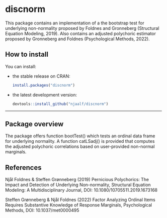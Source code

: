 discnorm
==========

This package contains an implementation of a the bootstrap test for underlying non-normality proposed by Foldnes and Gronneberg (Structural Equation Modeling, 2019). Also contains an adjusted polychoric estimator proposed by Gronneberg and Foldnes (Psychological Methods, 2022).


How to install
--------------


You can install:

-   the stable release on CRAN:

    ``` r
    install.packages("discnorm")
    ```

-   the latest development version:

    ``` r
    devtools::install_github("njaalf/discnorm")
    ```

------------------------------------------------------------------------

Package overview
----------------


The package offers function bootTest() which tests an ordinal data frame for underlying normality.
A function catLSadj() is provided that computes the adjusted polychoric correlations based on user-provided non-normal marginals.

References
----------
Njål Foldnes & Steffen Grønneberg (2019) Pernicious Polychorics: The Impact and Detection of Underlying Non-normality, Structural Equation Modeling: A Multidisciplinary Journal, DOI: 10.1080/10705511.2019.1673168

Steffen Grønneberg & Njål Foldnes (2022) Factor Analyzing Ordinal Items Requires Substantive Knowledge of Response Marginals, Psychological Methods, DOI: 10.1037/met0000495
